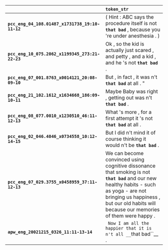 |                                                 | `token_str`                                                                                                                                                                                                                           |
|:------------------------------------------------|:--------------------------------------------------------------------------------------------------------------------------------------------------------------------------------------------------------------------------------------|
| **`pcc_eng_04_108.01487_x1731738_19:10-11-12`** | ( Hint : ABC says the procedure itself is not __``that bad``__ , because you 're under anesthesia . )                                                                                                                                 |
| **`pcc_eng_10_075.2062_x1199345_273:21-22-23`** | Ok , so the kid is actually just scared , and petty , and a kid , and he 's not __``that bad``__ .                                                                                                                                    |
| **`pcc_eng_07_001.8763_x0014121_20:08-09-10`**  | But , in fact , it was n't __``that bad``__ at all . "                                                                                                                                                                                |
| **`pcc_eng_21_102.1612_x1634668_186:09-10-11`** | Maybe Baby was right , getting out was n't __``that bad``__ .                                                                                                                                                                         |
| **`pcc_eng_08_077.0010_x1230510_46:11-12-13`**  | What 's more , for a first attempt it 's not __``that bad``__ at all .                                                                                                                                                                |
| **`pcc_eng_02_046.4046_x0734558_10:12-14-15`**  | But I did n't mind it of course thinking it would n't be __``that bad``__ .                                                                                                                                                           |
| **`pcc_eng_07_029.3755_x0458959_37:11-12-13`**  | We can become convinced using cognitive dissonance that smoking is not __``that bad``__ and our new healthy habits - such as yoga - are not bringing us happiness , but our old habits will because our memories of them were happy . |
| **`apw_eng_20021215_0326_11:11-13-14`**         | `` Now I am all the happier that it is n't all __``that bad``__ .                                                                                                                                                                     |
